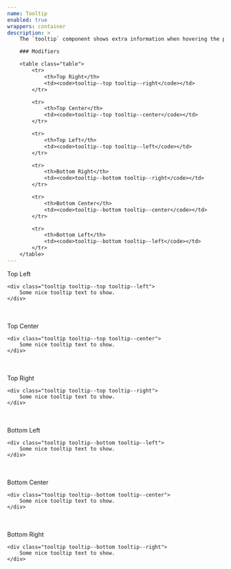 ```yaml
---
name: Tooltip
enabled: true
wrappers: container
description: >
    The `tooltip` component shows extra information when hovering the parent element. The tooltip is positioned relative to the parent using modifiers.

    ### Modifiers

    <table class="table">
        <tr>
            <th>Top Right</th>
            <td><code>tooltip--top tooltip--right</code></td>
        </tr>

        <tr>
            <th>Top Center</th>
            <td><code>tooltip--top tooltip--center</code></td>
        </tr>

        <tr>
            <th>Top Left</th>
            <td><code>tooltip--top tooltip--left</code></td>
        </tr>

        <tr>
            <th>Bottom Right</th>
            <td><code>tooltip--bottom tooltip--right</code></td>
        </tr>

        <tr>
            <th>Bottom Center</th>
            <td><code>tooltip--bottom tooltip--center</code></td>
        </tr>

        <tr>
            <th>Bottom Left</th>
            <td><code>tooltip--bottom tooltip--left</code></td>
        </tr>
    </table>
---
```


<span class="tooltip-wrapper">
    Top Left

    <div class="tooltip tooltip--top tooltip--left">
        Some nice tooltip text to show.
    </div>
</span>

<br>
<br>

<span class="tooltip-wrapper">
    Top Center

    <div class="tooltip tooltip--top tooltip--center">
        Some nice tooltip text to show.
    </div>
</span>

<br>
<br>

<span class="tooltip-wrapper">
    Top Right

    <div class="tooltip tooltip--top tooltip--right">
        Some nice tooltip text to show.
    </div>
</span>

<br>
<br>

<span class="tooltip-wrapper">
    Bottom Left

    <div class="tooltip tooltip--bottom tooltip--left">
        Some nice tooltip text to show.
    </div>
</span>

<br>
<br>

<span class="tooltip-wrapper">
    Bottom Center

    <div class="tooltip tooltip--bottom tooltip--center">
        Some nice tooltip text to show.
    </div>
</span>

<br>
<br>

<span class="tooltip-wrapper">
    Bottom Right

    <div class="tooltip tooltip--bottom tooltip--right">
        Some nice tooltip text to show.
    </div>
</span>
